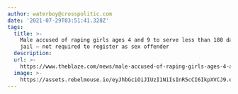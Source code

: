 ```yaml
---
author: waterboy@crosspolitic.com
date: '2021-07-29T03:51:41.328Z'
tags:
  title: >-
    Male accused of raping girls ages 4 and 9 to serve less than 180 days in
    jail – not required to register as sex offender
  description:
  url: >-
    https://www.theblaze.com/news/male-accused-of-raping-girls-ages-4-and-9-to-serve-less-than-180-days-in-jail-not-required-to-register-as-sex-offender
  image: >-
    https://assets.rebelmouse.io/eyJhbGciOiJIUzI1NiIsInR5cCI6IkpXVCJ9.eyJpbWFnZSI6Imh0dHBzOi8vYXNzZXRzLnJibC5tcy8zMjkzNTkyNi9vcmlnaW4uanBnIiwiZXhwaXJlc19hdCI6MTY5NTMyMTY1MX0.I6OvQsoDa8AlqZcDRTvdgRGrE5_LnSiIAgw13rK9_rM/img.jpg?width=1200&height=600&coordinates=0%2C6%2C0%2C74
---
```

